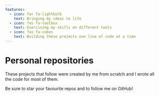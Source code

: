 ```yaml
---
features:
  - icon: far fa-lightbulb
    text: Bringing my ideas to life
  - icon: fas fa-toolbox
    text: Exercising my skills on different tools
  - icon: fas fa-cubes
    text: Building these projects one line of code at a time
---
```


# Personal repositories

These projects that follow were created by me from scratch and I wrote all the code for most of them.

Be sure to star your favourite repos and to follow me on GitHub!
